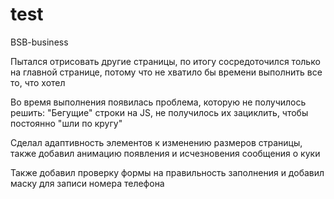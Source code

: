 # test
BSB-business

Пытался отрисовать другие страницы, по итогу сосредоточился только на главной странице, потому что не хватило бы времени выполнить все то, что хотел

Во время выполнения появилась проблема, которую не получилось решить: "Бегущие" строки на JS, не получилось их зациклить, чтобы постоянно "шли по кругу"

Сделал адаптивность элементов к изменению размеров страницы, также добавил анимацию появления и исчезновения сообщения о куки

Также добавил проверку формы на правильность заполнения и добавил маску для записи номера телефона
